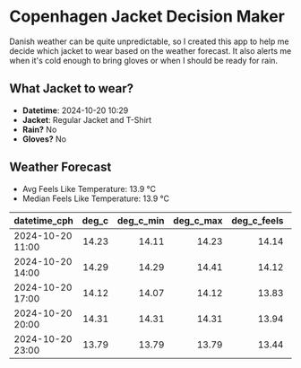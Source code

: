 
# Copenhagen Jacket Decision Maker

Danish weather can be quite unpredictable, so I created this app to help me decide which jacket to wear based on the weather forecast. 
It also alerts me when it's cold enough to bring gloves or when I should be ready for rain.

## What Jacket to wear?

- **Datetime**: 2024-10-20 10:29
- **Jacket**: Regular Jacket and T-Shirt
- **Rain?** No
- **Gloves?** No

## Weather Forecast
- Avg Feels Like Temperature: 13.9 °C
- Median Feels Like Temperature: 13.9 °C

| datetime_cph     |   deg_c |   deg_c_min |   deg_c_max |   deg_c_feels | weather   | wind   | rain   |
|:-----------------|--------:|------------:|------------:|--------------:|:----------|:-------|:-------|
| 2024-10-20 11:00 |   14.23 |       14.11 |       14.23 |         14.14 | Clear     | Low    | None   |
| 2024-10-20 14:00 |   14.29 |       14.29 |       14.41 |         14.12 | Clouds    | Medium | None   |
| 2024-10-20 17:00 |   14.12 |       14.07 |       14.12 |         13.83 | Clouds    | High   | None   |
| 2024-10-20 20:00 |   14.31 |       14.31 |       14.31 |         13.94 | Clouds    | High   | None   |
| 2024-10-20 23:00 |   13.79 |       13.79 |       13.79 |         13.44 | Clouds    | High   | None   |
        